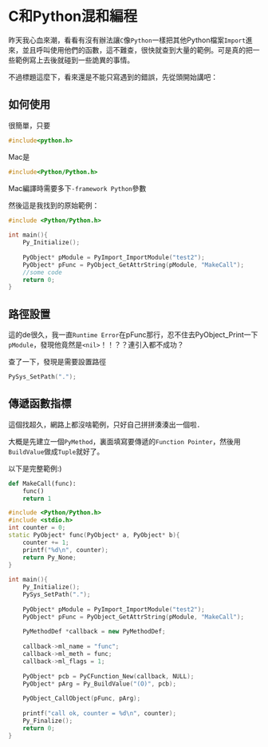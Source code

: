 # C和Python混和編程

昨天我心血來潮，看看有沒有辦法讓`C`像`Python`一樣把其他Python檔案`Import`進來，並且呼叫使用他們的函數，這不難查，很快就查到大量的範例。可是真的把一些範例寫上去後就碰到一些詭異的事情。

不過標題這麼下，看來還是不能只寫遇到的錯誤，先從頭開始講吧：

## 如何使用

很簡單，只要

```cpp
#include<python.h>
```

Mac是

```cpp
#include<Python/Python.h>
```

Mac編譯時需要多下`-framework Python`參數

然後這是我找到的原始範例：

```cpp
#include <Python/Python.h>
 
int main(){
    Py_Initialize();
    
    PyObject* pModule = PyImport_ImportModule("test2");
    PyObject* pFunc = PyObject_GetAttrString(pModule, "MakeCall");
    //some code
    return 0;
}
```

## 路徑設置

這的de很久，我一直`Runtime Error`在pFunc那行，忍不住去PyObject_Print一下`pModule`，發現他竟然是`<nil>`！！？？連引入都不成功？

查了一下，發現是需要設置路徑

```cpp
PySys_SetPath(".");
```

## 傳遞函數指標

這個找超久，網路上都沒啥範例，只好自己拼拼湊湊出一個啦．

大概是先建立一個`PyMethod`，裏面填寫要傳遞的`Function Pointer`，然後用`BuildValue`做成`Tuple`就好了。

以下是完整範例:)

```python
def MakeCall(func):
    func()
    return 1
```

```cpp
#include <Python/Python.h>
#include <stdio.h>
int counter = 0;
static PyObject* func(PyObject* a, PyObject* b){
    counter += 1;
    printf("%d\n", counter);
    return Py_None;
}
 
int main(){
    Py_Initialize();
    PySys_SetPath(".");
    
    PyObject* pModule = PyImport_ImportModule("test2");
    PyObject* pFunc = PyObject_GetAttrString(pModule, "MakeCall");
 
    PyMethodDef *callback = new PyMethodDef;
    
    callback->ml_name = "func";
    callback->ml_meth = func;
    callback->ml_flags = 1;
    
    PyObject* pcb = PyCFunction_New(callback, NULL);
    PyObject* pArg = Py_BuildValue("(O)", pcb);
    
    PyObject_CallObject(pFunc, pArg);
     
    printf("call ok, counter = %d\n", counter);
    Py_Finalize();
    return 0;
}
```